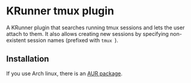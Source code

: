 # KRunner tmux plugin

A KRunner plugin that searches running tmux sessions and lets the user attach to them.
It also allows creating new sessions by specifying non-existent session names (prefixed with `tmux `).

## Installation

If you use Arch linux, there is an [AUR package](https://aur.archlinux.org/packages/plasma-runners-tmux/).
